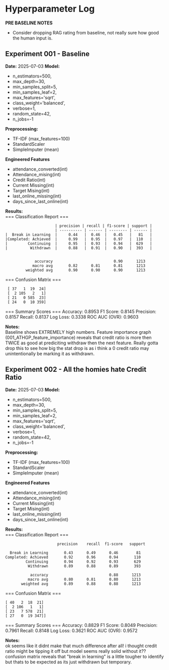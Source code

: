 # Hyperparameter Log

**PRE BASELINE NOTES**
- Consider dropping RAG rating from baseline, not really sure how good the human input is.

## Experiment 001 - Baseline
**Date:** 2025-07-03
**Model:**
- n_estimators=500,
- max_depth=30,
- min_samples_split=5,
- min_samples_leaf=2,
- max_features='sqrt',
- class_weight='balanced',
- verbose=1,
- random_state=42,
- n_jobs=-1


**Preprocessing:**  
- TF-IDF (max_features=100)  
- StandardScaler  
- SimpleImputer (mean)  

**Engineered Features**
- attendance_converted(int)
- Attendance_mising(int)
- Credit Ratio(int)
- Current Missing(int)
- Target Mising(int)
- last_online_missing(int)
- days_since_last_online(int)

**Results:**  
=== Classification Report ===
 
                          | precision | recall | f1-score | support | 
                          | ---------- | ------ | -------- | ------ |
    |  Break in Learning  |     0.44   |  0.46  |   0.45   |   81   |
    |Completed: Achieved  |     0.99   |  0.95  |   0.97   |  110   | 
    |         Continuing  |     0.95   |  0.93  |   0.94   |  629   |       
    |          Withdrawn  |     0.88   |  0.91  |   0.90   |  393   |         


                 accuracy                           0.90      1213
                macro avg       0.82      0.81      0.81      1213
             weighted avg       0.90      0.90      0.90      1213


=== Confusion Matrix ===

     [ 37   1  19  24]
     [  2 105   2   1]
     [ 21   0 585  23]
     [ 24   0  10 359]

=== Summary Scores ===
Accuracy:      0.8953
F1 Score:      0.8145
Precision:     0.8157
Recall:        0.8137
Log Loss:      0.3338
ROC AUC (OVR): 0.9603

**Notes:**  
Baseline shows EXTREMELY high numbers. Feature importance graph (001_ATHGP_feature_importance) reveals that credit ratio is more then TWICE as good at prediciting withdraw then the next feature. Really gotta drop this to see how big the stat drop is as i think a 0 credit ratio may unintentionally be marking it as withdrawn. 




## Experiment 002 - All the homies hate Credit Ratio
**Date:** 2025-07-03
**Model:**
- n_estimators=500,
- max_depth=30,
- min_samples_split=5,
- min_samples_leaf=2,
- max_features='sqrt',
- class_weight='balanced',
- verbose=1,
- random_state=42,
- n_jobs=-1


**Preprocessing:**  
- TF-IDF (max_features=100)  
- StandardScaler  
- SimpleImputer (mean)  

**Engineered Features**
- attendance_converted(int)
- Attendance_mising(int)
- Current Missing(int)
- Target Mising(int)
- last_online_missing(int)
- days_since_last_online(int)

**Results:**  
=== Classification Report ===

                           precision    recall  f1-score   support

      Break in Learning       0.43      0.49      0.46        81
    Completed: Achieved       0.92      0.96      0.94       110
             Continuing       0.94      0.92      0.93       629
              Withdrawn       0.89      0.88      0.89       393

               accuracy                           0.88      1213
              macro avg       0.80      0.81      0.80      1213
           weighted avg       0.89      0.88      0.88      1213


=== Confusion Matrix ===

    [ 40   2  18  21]
    [  2 106   1   1]
    [ 23   7 578  21]
    [ 27   0  19 347]]

=== Summary Scores ===
Accuracy:      0.8829
F1 Score:      0.8049
Precision:     0.7961
Recall:        0.8148
Log Loss:      0.3621
ROC AUC (OVR): 0.9572

**Notes:**  
ok seems like it didnt make that much difference after all! i thought credit ratio might be tipping it off but model seems really solid without it?? confusion matrix reveals that "break in learning" is a little tougher to identify but thats to be expected as its just withdrawn but temporary. 
